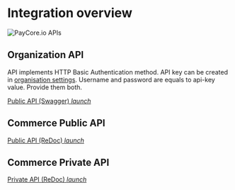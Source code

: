 # Integration overview

![PayCore.io APIs](/images/paycore-apis.png)

## Organization API 

API implements HTTP Basic Authentication  method. API key can be created in [organisation settings](/platform/organisation/security/). Username and password are equals to api-key value. Provide them both. 

[](https://apidoc.paycore.io/)

[ Public API (Swagger) <i class="md-icon">launch</i>](https://swagger.paycore.io/)

## Commerce Public API

[ Public API (ReDoc) <i class="md-icon">launch</i>](https://apidoc.paycore.io/commerce-public/)

## Commerce Private API

[ Private API (ReDoc) <i class="md-icon">launch</i>](https://apidoc.paycore.io/commerce/)
